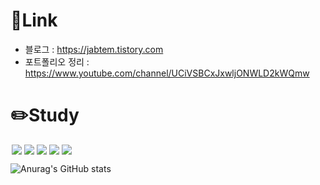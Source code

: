 # 🔗Link
- 블로그 :  <https://jabtem.tistory.com>
- 포트폴리오 정리 : <https://www.youtube.com/channel/UCiVSBCxJxwljONWLD2kWQmw>

# ✏️Study
<img src = "https://img.shields.io/badge/-C-black?style=flat&logo=c%2B%2B" style="height : auto; margin-left : 2px; margin-right : 2px;"/><img src = "https://img.shields.io/badge/-C++-black?style=flat&logo=c%2B%2B" style="height : auto; margin-left : 2px; margin-right : 2px;"/><img src = "https://img.shields.io/badge/-C%23%20-black?style=flat&logo=C%20Sharp" style="height : auto; margin-left : 2px; margin-right : 2px;"/><img src="https://img.shields.io/badge/unity%20-%23000000.svg?&style=flat&logo=unity&logoColor=white" style="height : auto; margin-left : 2px; margin-right : 2px;"/><img src="https://img.shields.io/badge/unreal-#0E1128?&style=flat&logo=unreal&logoColor=white" style="height : auto; margin-left : 2px; margin-right : 2px;"/>


![Anurag's GitHub stats](https://github-readme-stats.vercel.app/api?username=jabtem&show_icons=true&theme=apprentice)

<!--
**jabtem/jabtem** is a ✨ _special_ ✨ repository because its `README.md` (this file) appears on your GitHub profile.

Here are some ideas to get you started:

- 🔭 I’m currently working on ...
- 🌱 I’m currently learning ...
- 👯 I’m looking to collaborate on ...
- 🤔 I’m looking for help with ...
- 💬 Ask me about ...
- 📫 How to reach me: ...
- 😄 Pronouns: ...
- ⚡ Fun fact: ...
-->
